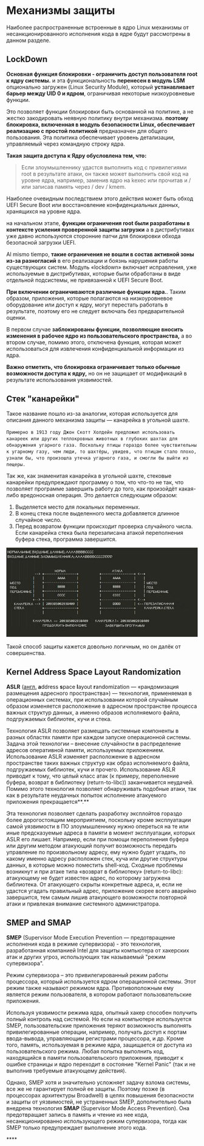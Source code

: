 # Механизмы защиты

Наиболее распространенные встроенные в ядро Linux механизмы от несанкционированного исполнения кода в ядре будут рассмотрены в данном разделе.

## LockDown

**Основная функция блокировки - ограничить доступ пользователя root к ядру системы.** и эта функциональность **перенесен в модуль LSM** опционально загружен \(Linux Security Module\), который **устанавливает барьер между UID 0 и ядром**, ограничивая некоторые низкоуровневые функции.

Это позволяет функции блокировки быть основанной на политике, а не жестко закодировать неявную политику внутри механизма. **поэтому блокировка, включенная в модуль безопасности Linux, обеспечивает реализацию с простой политикой** предназначен для общего пользования. Эта политика обеспечивает уровень детализации, управляемый через командную строку ядра.

 **Такая защита доступа к Ядру обусловлена ​​тем, что:**

> Если злоумышленнику удастся выполнить код с привилегиями root в результате атаки, он также может выполнить свой код на уровне ядра, например, заменив ядро ​​на kexec или прочитав и / или записав память через / dev / kmem.

Наиболее очевидным последствием этого действия может быть обход UEFI Secure Boot или восстановление конфиденциальных данных, хранящихся на уровне ядра.

на начальном этапе, **функции ограничения root были разработаны в контексте усиления проверенной защиты загрузки** а в дистрибутивах уже давно используются сторонние патчи для блокировки обхода безопасной загрузки UEFI.

Al mismo tiempo, **такие ограничения не вошли в состав активной зоны из-за разногласий** в его реализации и боязнь нарушения работы существующих систем. Модуль «lockdown» включает исправления, уже используемые в дистрибутивах, которые были обработаны в виде отдельной подсистемы, не привязанной к UEFI Secure Boot.

**При включении ограничиваются различные функции ядра.**. Таким образом, приложения, которые полагаются на низкоуровневое оборудование или доступ к ядру, могут перестать работать в результате, поэтому его не следует включать без предварительной оценки.

В первом случае **заблокированы функции, позволяющие вносить изменения в рабочее ядро ​​из пользовательского пространства,** а во втором случае, помимо этого, отключена функция, которая может использоваться для извлечения конфиденциальной информации из ядра.

**Важно отметить, что блокировка ограничивает только обычные возможности доступа к ядру,** но он не защищает от модификаций в результате использования уязвимостей.

## **Стек "канарейки"**

Такое название пошло из-за аналогии, которая используется для описания данного механизма защиты — канарейка в угольной шахте.

`Примерно в 1913 году Джон Скотт Холдейн предложил использовать канареек или других теплокровных животных в глубоких шахтах для обнаружения угарного газа. Поскольку птицы гораздо более чувствительны к угарному газу, чем люди, то шахтёры, увидев, что птицам стало плохо, узнали бы, что произошла утечка угарного газа, и смогли бы выйти из пещеры.`

Так же, как знаменитая канарейка в угольной шахте, стековые канарейки предупреждают программу о том, что что-то не так, что позволяет программе завершить работу до того, как произойдёт какая-либо вредоносная операция. Это делается следующим образом:

1. Выделяется место для локальных переменных.
2. В конец стека после выделенного места добавляется длинное случайное число.
3. Перед возвратом функции происходит проверка случайного числа. Если канарейка стека была перезаписана атакой переполнения буфера стека, программа завершится.

![&#x421;&#x442;&#x435;&#x43A; &#x441; &#x43A;&#x430;&#x43D;&#x430;&#x440;&#x435;&#x439;&#x43A;&#x43E;&#x439;](../../../.gitbook/assets/image2.webp)

Такой способ защиты кажется довольно логичным, но он далёк от совершенства.

##  Kernel Address Space Layout Randomization

 **ASLR** \([англ.](https://ru.bmstu.wiki/%D0%90%D0%BD%D0%B3%D0%BB%D0%B8%D0%B9%D1%81%D0%BA%D0%B8%D0%B9_%D1%8F%D0%B7%D1%8B%D0%BA) **a**ddress **s**pace **l**ayout **r**andomization — «рандомизация размещения адресного пространства»\) — технология, применяемая в операционных системах, при использовании которой случайным образом изменяется расположение в адресном пространстве процесса важных структур данных, а именно образов исполняемого файла, подгружаемых библиотек, кучи и стека.

Технология ASLR позволяет размещать системные компоненты в разных областях памяти при каждом запуске операционной системы. Задача этой технологии – внесение случайности в распределение адресов оперативной памяти, используемых приложением. Использование ASLR изменяет расположение в адресном пространстве таких важных структур как образ исполняемого файла, подгружаемых библиотек, кучи и прочего. Использование ASLR приводит к тому, что целый класс атак \(к примеру, переполнение буфера, возврат в библиотеку \(return-to-libc\)\) заканчивается неудачей. Помимо этого технология позволяет обнаруживать подобные атаки, так как в результате неудачных попыток исполнение атакуемого приложения прекращается**.**

Эта технология позволяет сделать разработку эксплойтов гораздо более дорогостоящим мероприятием, поскольку кроме эксплуатации самой уязвимости в ПО злоумышленнику нужно опереться на те или иные предсказуемые адреса в памяти в момент эксплуатации, которых ASLR его лишает. Например, если при помощи переполнения буфера или другим методом атакующий получит возможность передать управление по произвольному адресу, ему нужно будет угадать, по какому именно адресу расположен стек, куча или другие структуры данных, в которые можно поместить shell-код. Сходные проблемы возникнут и при атаке типа «возврат в библиотеку» \(return-to-libc\): атакующему не будет известен адрес, по которому загружена библиотека. От атакующего скрыты конкретные адреса, и, если не удастся угадать правильный адрес, приложение скорее всего аварийно завершится, тем самым лишив атакующего возможности повторной атаки и привлекая внимание системного администратора.

## SMEP and SMAP

 **SMEP** \(Supervisor Mode Execution Prevention — предотвращение исполнения кода в режиме супервизора\) - это технология, разработанная компанией Intel для защиты компьютера от хакерских атак и других угроз, использующих так называемый "режим супервизора".

Режим супервизора – это привилегированный режим работы процессора, который используется ядром операционной системы. Этот режим также называют режимом ядра. Противоположным ему является режим пользователя, в котором работают пользовательские приложения.

Используя уязвимости режима ядра, опытный хакер способен получить полный контроль над системой. Но если на компьютере используется SMEP, пользовательские приложения теряют возможность выполнять привилегированные операции, например, получать доступ к портам ввода-вывода, управляющим регистрами процессора, и др. Кроме того, память, используемая в режиме ядра, защищается от доступа из пользовательского режима. Любая попытка выполнить код, находящийся в памяти пользовательского приложения, приводит к ошибке страницы и ядро переходит в состояние "Kernel Panic" \(так и не выполнив требуемые атакующему действия\).

 Однако, SMEP хотя и значительно усложняет задачу взлома системы, все же не гарантирует полной ее защиты. Поэтому позже \(в процессорах архитектуры Broadwell\) в целях повышения безопасности и защиты от уязвимостей, не устраненных SMEP, дополнительно была внедрена технология **SMAP** \(Supervisor Mode Access Prevention\). Она предотвращает запись в память и чтение из нее кода, несанкционированно использующего режим супервизора, тогда как SMEP только предупреждает выполнение этого кода.



\*\*\*\*

